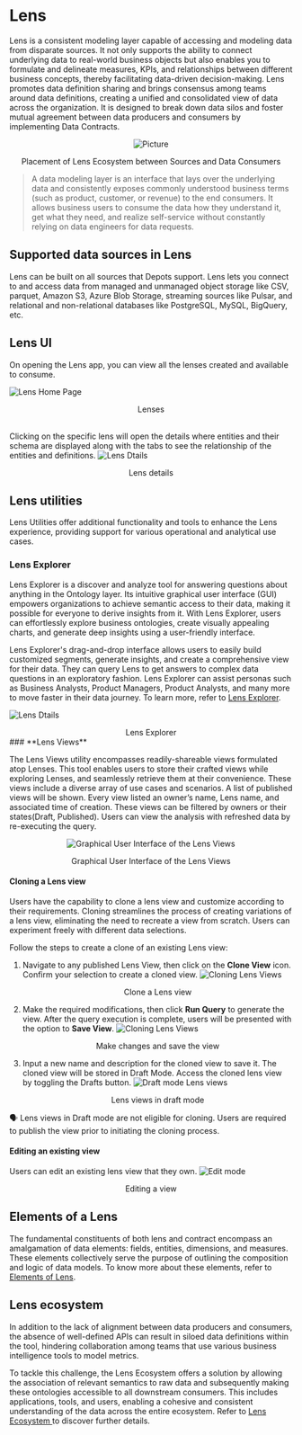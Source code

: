 # Lens

Lens is a consistent modeling layer capable of accessing and modeling data from disparate sources. It not only supports the ability to connect underlying data to real-world business objects but also enables you to formulate and delineate measures, KPIs, and relationships between different business concepts, thereby facilitating data-driven decision-making. Lens promotes data definition sharing and brings consensus among teams around data definitions, creating a unified and consolidated view of data across the organization. It is designed to break down data silos and foster mutual agreement between data producers and consumers by implementing Data Contracts.

<center>

![Picture](lens/lens.png)

</center>

<figcaption align = "center">Placement of Lens Ecosystem between Sources and Data Consumers</figcaption>

> A data modeling layer is an interface that lays over the underlying data and consistently exposes commonly understood business terms (such as product, customer, or revenue) to the end consumers. It allows business users to consume the data how they understand it, get what they need, and realize self-service without constantly relying on data engineers for data requests. 

## Supported data sources in Lens

Lens can be built on all sources that Depots support. Lens lets you connect to and access data from managed and unmanaged object storage like CSV, parquet, Amazon S3, Azure Blob Storage, streaming sources like Pulsar, and relational and non-relational databases like PostgreSQL, MySQL, BigQuery, etc.

## Lens UI
On opening the Lens app, you can view all the lenses created and available to consume.

![Lens Home Page](lens/lens_homepage.png)

<figcaption align = "center">Lenses</figcaption>
<br>

Clicking on the specific lens will open the details where entities and their schema are displayed along with   the tabs to see the relationship of the entities and definitions.
![Lens Dtails](lens/lens_details.png)

<figcaption align = "center">Lens details</figcaption>

## Lens utilities

Lens Utilities offer additional functionality and tools to enhance the Lens experience, providing support for various operational and analytical use cases.

### **Lens Explorer**

Lens Explorer is a discover and analyze tool for answering questions about anything in the Ontology layer. Its intuitive graphical user interface (GUI) empowers organizations to achieve semantic access to their data, making it possible for everyone to derive insights from it. With Lens Explorer, users can effortlessly explore business ontologies, create visually appealing charts, and generate deep insights using a user-friendly interface.

Lens Explorer's drag-and-drop interface allows users to easily build customized segments, generate insights, and create a comprehensive view for their data. They can query Lens to get answers to complex data questions in an exploratory fashion. Lens Explorer can assist personas such as Business Analysts, Product Managers, Product Analysts, and many more to move faster in their data journey. To learn more, refer to [Lens Explorer](lens/lens_explorer/lens_explorer.md).

![Lens Dtails](lens/lens_details_explorer.png)

<figcaption align = "center">Lens Explorer</figcaption>
### **Lens Views**

The Lens Views utility encompasses readily-shareable views formulated atop Lenses. This tool enables users to store their crafted views while exploring Lenses, and seamlessly retrieve them at their convenience. These views include a diverse array of use cases and scenarios. A list of published views will be shown. Every view listed an owner’s name, Lens name, and associated time of creation. These views can be filtered by owners or their states(Draft, Published). Users can view the analysis with refreshed data by re-executing the query. 
 
<center>

![Graphical User Interface of the Lens Views](lens/lens_ecosystem/lens_views.png)

</center>

<figcaption align = "center">Graphical User Interface of the Lens Views</figcaption>

#### **Cloning a Lens view**
Users have the capability to clone a lens view and customize according to their requirements. Cloning streamlines the process of creating variations of a lens view, eliminating the need to recreate a view from scratch. Users can experiment freely with different data selections.

Follow the steps to create a clone of an existing Lens view:

1. Navigate to any published Lens View, then click on the **Clone View** icon. Confirm your selection to create a cloned view.
    ![Cloning Lens Views](lens/lens_ecosystem/clone_view.png)

    <figcaption align = "center">Clone a Lens view</figcaption>

2. Make the required modifications, then click **Run Query** to generate the view. After the query execution is complete, users will be presented with the option to **Save View**.
    ![Cloning Lens Views](lens/lens_ecosystem/save_cloned_view.png)

    <figcaption align = "center">Make changes and save the view</figcaption>
3. Input a new name and description for the cloned view to save it. The cloned view will be stored in Draft Mode. Access the cloned lens view by toggling the Drafts button.
    ![Draft mode Lens views](lens/lens_ecosystem/draft_views.png)

    <figcaption align = "center">Lens views in draft mode</figcaption>

<aside class="callout">🗣 Lens views in Draft mode are not eligible for cloning. Users are required to publish the view prior to initiating the cloning process. </aside>

#### **Editing an existing view**
Users can edit an existing lens view that they own.
![Edit mode](lens/lens_ecosystem/edit_view.png)

<figcaption align = "center">Editing a view</figcaption>

## Elements of a Lens

The fundamental constituents of both lens and contract encompass an amalgamation of data elements: fields, entities, dimensions, and measures. These elements collectively serve the purpose of outlining the composition and logic of data models. To know more about these elements, refer to 
[Elements of Lens](lens/elements_of_lens/elements_of_lens.md).

## Lens ecosystem

In addition to the lack of alignment between data producers and consumers, the absence of well-defined APIs can result in siloed data definitions within the tool, hindering collaboration among teams that use various business intelligence tools to model metrics.

To tackle this challenge, the Lens Ecosystem offers a solution by allowing the association of relevant semantics to raw data and subsequently making these ontologies accessible to all downstream consumers. This includes applications, tools, and users, enabling a cohesive and consistent understanding of the data across the entire ecosystem. Refer to [Lens Ecosystem ](lens/lens_ecosystem/lens_ecosystem.md) to discover further details.

